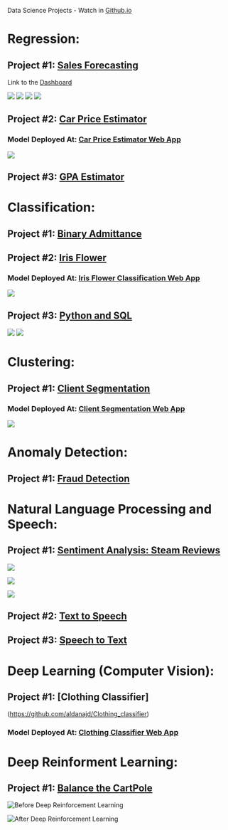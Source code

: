 Data Science Projects - Watch in [Github.io](https://aldanajd.github.io/Data_Scientist/)

# Regression:

## Project #1: [Sales Forecasting](https://github.com/aldanajd/Data_Scientist/tree/main/Machine%20Learning/Regression/Sales_Forescasting) 

Link to the [Dashboard](https://public.tableau.com/views/SalesForecasting_16511965305110/Dashboard1?:language=en-US&:display_count=n&:origin=viz_share_link)

![](https://github.com/aldanajd/Data_Analyst/blob/main/Images/Tableau_dasboard%20-%20sales_clp.png)
![](Machine%20Learning/Regression/Sales_Forescasting/Images/prophet_predictions2.png)
![](Machine%20Learning/Regression/Sales_Forescasting/Images/prophet_predictions.JPG)
![](Machine%20Learning/Regression/Sales_Forescasting/Images/sklearn_rf_predictions.JPG)

## Project #2: [Car Price Estimator](https://github.com/aldanajd/Data_Scientist_I/tree/main/Machine%20Learning/Regression/Cars_price_estimator)

### Model Deployed At: [Car Price Estimator Web App](https://share.streamlit.io/aldanajd/data_scientist/main/Deployment/Regression/Car_price_estimator/car_price_st.py) 

![](Deployment/Regression/Car_price_estimator/Car_price_web_app.PNG)

## Project #3: [GPA Estimator](https://github.com/aldanajd/Data_Scientist/tree/main/Machine%20Learning/Regression/GPA_estimator) 

# Classification:

## Project #1: [Binary Admittance](https://github.com/aldanajd/Data_Scientist_I/tree/main/Machine%20Learning/Classification/Binary_admittance)

## Project #2: [Iris Flower](https://github.com/aldanajd/Data_Scientist_I/tree/main/Machine%20Learning/Classification/Iris_Flower)

### Model Deployed At: [Iris Flower Classification Web App](https://share.streamlit.io/aldanajd/data_scientist/main/Deployment/Classification/Iris_Classifier/iris_classifier_st.py)

![](Deployment/Classification/Iris_Classifier/Iris_classifier_web_app.PNG)

## Project #3: [Python and SQL](https://github.com/aldanajd/Data_Scientist/blob/main/Machine%20Learning/Classification/SQL_Python)

![](https://github.com/aldanajd/Data_Scientist/blob/main/Machine%20Learning/Classification/SQL_Python/Images/sql_python_syntax.PNG)
![](https://github.com/aldanajd/Data_Scientist/blob/main/Machine%20Learning/Classification/SQL_Python/Images/sql_python_result.PNG)

# Clustering:

## Project #1: [Client Segmentation](https://github.com/aldanajd/Data_Scientist_I/tree/main/Machine%20Learning/Clustering/Client_segmentation)

### Model Deployed At: [Client Segmentation Web App](https://share.streamlit.io/aldanajd/data_scientist/main/Deployment/Clustering/Multi_clustering/multi_clustering_st.py)

![](Deployment/Clustering/Multi_clustering/client_segmentation_web_app.PNG)

# Anomaly Detection:

## Project #1: [Fraud Detection](https://github.com/aldanajd/Data_Scientist_I/tree/main/Machine%20Learning/Anomaly%20Detection/Fraud%20Detection)

# Natural Language Processing and Speech:

## Project #1: [Sentiment Analysis: Steam Reviews](https://github.com/aldanajd/Data_Scientist/tree/main/Machine%20Learning/NLP%20%2B%20Speech/Sentiment%20Analysis/Steam%20Reviews)

![](Machine%20Learning/NLP%20%2B%20Speech/Sentiment%20Analysis/Steam%20Reviews/Images/polarity_plot.png)

![](Machine%20Learning/NLP%20%2B%20Speech/Sentiment%20Analysis/Steam%20Reviews/Images/word_freq.png)

![](Machine%20Learning/NLP%20%2B%20Speech/Sentiment%20Analysis/Steam%20Reviews/Images/recommendation_df.png)

## Project #2: [Text to Speech](https://github.com/aldanajd/Data_Scientist/tree/main/Machine%20Learning/NLP%20%2B%20Speech/Text%20to%20Speech)

## Project #3: [Speech to Text](https://github.com/aldanajd/Data_Scientist/tree/main/Machine%20Learning/NLP%20%2B%20Speech/Speech%20to%20Text)

# Deep Learning (Computer Vision):

## Project #1: [Clothing Classifier]
(https://github.com/aldanajd/Clothing_classifier)

### Model Deployed At: [Clothing Classifier Web App](https://aldanajd-clothing-classifier-classifier-app-st-mu353i.streamlit.app/)

# Deep Reinforment Learning:

## Project #1: [Balance the CartPole](https://github.com/aldanajd/Data_Scientist/tree/main/Machine%20Learning/Deep%20Reinforcement%20Learning/Cartpole_intro_to_RL)

![Before Deep Reinforcement Learning](https://github.com/aldanajd/Data_Scientist/blob/main/Machine%20Learning/Deep%20Reinforcement%20Learning/Cartpole_intro_to_RL/Gif/before_rl.gif)

![After Deep Reinforcement Learning](https://github.com/aldanajd/Data_Scientist/blob/main/Machine%20Learning/Deep%20Reinforcement%20Learning/Cartpole_intro_to_RL/Gif/after_rl.gif)

